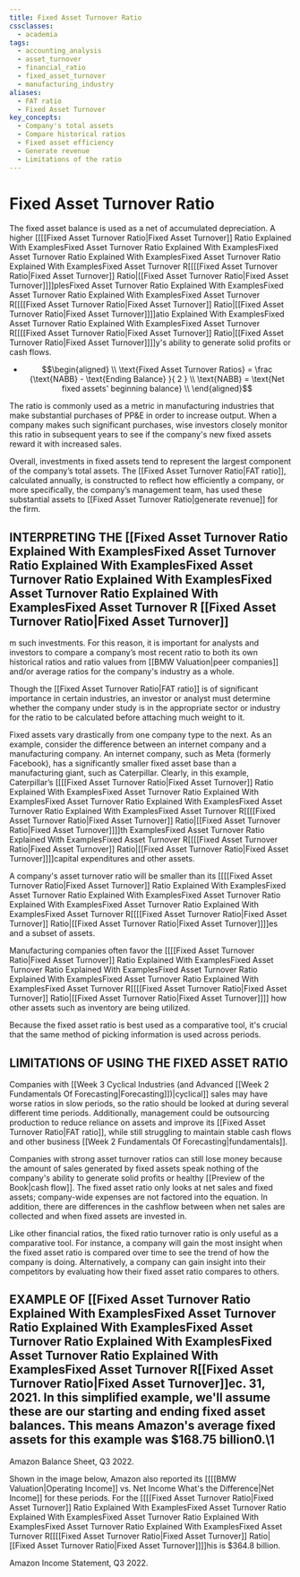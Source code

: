 ```yaml
---
title: Fixed Asset Turnover Ratio
cssclasses:
  - academia
tags:
  - accounting_analysis
  - asset_turnover
  - financial_ratio
  - fixed_asset_turnover
  - manufacturing_industry
aliases:
  - FAT ratio
  - Fixed Asset Turnover
key_concepts:
  - Company's total assets
  - Compare historical ratios
  - Fixed asset efficiency
  - Generate revenue
  - Limitations of the ratio
---
```


# Fixed Asset Turnover Ratio

The fixed asset balance is used as a net of accumulated depreciation. A higher [[[[Fixed Asset Turnover Ratio|Fixed Asset Turnover]] Ratio Explained With ExamplesFixed Asset Turnover Ratio Explained With ExamplesFixed Asset Turnover Ratio Explained With ExamplesFixed Asset Turnover Ratio Explained With ExamplesFixed Asset Turnover R[[[[Fixed Asset Turnover Ratio|Fixed Asset Turnover]] Ratio|[[Fixed Asset Turnover Ratio|Fixed Asset Turnover]]]]plesFixed Asset Turnover Ratio Explained With ExamplesFixed Asset Turnover Ratio Explained With ExamplesFixed Asset Turnover R[[[[Fixed Asset Turnover Ratio|Fixed Asset Turnover]] Ratio|[[Fixed Asset Turnover Ratio|Fixed Asset Turnover]]]]atio Explained With ExamplesFixed Asset Turnover Ratio Explained With ExamplesFixed Asset Turnover R[[[[Fixed Asset Turnover Ratio|Fixed Asset Turnover]] Ratio|[[Fixed Asset Turnover Ratio|Fixed Asset Turnover]]]]y's ability to generate solid profits or cash flows.

- $$\begin{aligned} \\ \text{Fixed Asset Turnover Ratios} = \frac {\text{NABB} - \text{Ending Balance} }{ 2 } \\ \text{NABB} = \text{Net fixed assets' beginning balance} \\ \end{aligned}$$

The ratio is commonly used as a metric in manufacturing industries that make substantial purchases of PP&E in order to increase output. When a company makes such significant purchases,  wise investors closely monitor this ratio in subsequent years to see if the company's new fixed assets reward it with increased sales.

Overall,  investments in fixed assets tend to represent the largest component of the company’s total assets. The [[Fixed Asset Turnover Ratio|FAT ratio]],  calculated annually,  is constructed to reflect how efficiently a company,  or more specifically,  the company’s management team,  has used these substantial assets to [[Fixed Asset Turnover Ratio|generate revenue]] for the firm.

## INTERPRETING THE [[Fixed Asset Turnover Ratio Explained With ExamplesFixed Asset Turnover Ratio Explained With ExamplesFixed Asset Turnover Ratio Explained With ExamplesFixed Asset Turnover Ratio Explained With ExamplesFixed Asset Turnover R [[Fixed Asset Turnover Ratio|Fixed Asset Turnover]]

m such investments. For this reason,  it is important for analysts and investors to compare a company’s most recent ratio to both its own historical ratios and ratio values from [[BMW Valuation|peer companies]] and/or average ratios for the company's industry as a whole.

Though the [[Fixed Asset Turnover Ratio|FAT ratio]] is of significant importance in certain industries,  an investor or analyst must determine whether the company under study is in the appropriate sector or industry for the ratio to be calculated before attaching much weight to it.

Fixed assets vary drastically from one company type to the next. As an example,  consider the difference between an internet company and a manufacturing company. An internet company,  such as Meta (formerly Facebook),  has a significantly smaller fixed asset base than a manufacturing giant,  such as Caterpillar. Clearly,  in this example,  Caterpillar’s [[[[Fixed Asset Turnover Ratio|Fixed Asset Turnover]] Ratio Explained With ExamplesFixed Asset Turnover Ratio Explained With ExamplesFixed Asset Turnover Ratio Explained With ExamplesFixed Asset Turnover Ratio Explained With ExamplesFixed Asset Turnover R[[[[Fixed Asset Turnover Ratio|Fixed Asset Turnover]] Ratio|[[Fixed Asset Turnover Ratio|Fixed Asset Turnover]]]]th ExamplesFixed Asset Turnover Ratio Explained With ExamplesFixed Asset Turnover R[[[[Fixed Asset Turnover Ratio|Fixed Asset Turnover]] Ratio|[[Fixed Asset Turnover Ratio|Fixed Asset Turnover]]]]capital expenditures and other assets.

A company's asset turnover ratio will be smaller than its [[[[Fixed Asset Turnover Ratio|Fixed Asset Turnover]] Ratio Explained With ExamplesFixed Asset Turnover Ratio Explained With ExamplesFixed Asset Turnover Ratio Explained With ExamplesFixed Asset Turnover Ratio Explained With ExamplesFixed Asset Turnover R[[[[Fixed Asset Turnover Ratio|Fixed Asset Turnover]] Ratio|[[Fixed Asset Turnover Ratio|Fixed Asset Turnover]]]]es and a subset of assets.

Manufacturing companies often favor the [[[[Fixed Asset Turnover Ratio|Fixed Asset Turnover]] Ratio Explained With ExamplesFixed Asset Turnover Ratio Explained With ExamplesFixed Asset Turnover Ratio Explained With ExamplesFixed Asset Turnover Ratio Explained With ExamplesFixed Asset Turnover R[[[[Fixed Asset Turnover Ratio|Fixed Asset Turnover]] Ratio|[[Fixed Asset Turnover Ratio|Fixed Asset Turnover]]]] how other assets such as inventory are being utilized.

Because the fixed asset ratio is best used as a comparative tool,  it's crucial that the same method of picking information is used across periods.

## LIMITATIONS OF USING THE FIXED ASSET RATIO

Companies with [[Week 3 Cyclical Industries (and Advanced [[Week 2 Fundamentals Of Forecasting|Forecasting]])|cyclical]] sales may have worse ratios in slow periods,  so the ratio should be looked at during several different time periods. Additionally,  management could be outsourcing production to reduce reliance on assets and improve its [[Fixed Asset Turnover Ratio|FAT ratio]],  while still struggling to maintain stable cash flows and other business [[Week 2 Fundamentals Of Forecasting|fundamentals]].

Companies with strong asset turnover ratios can still lose money because the amount of sales generated by fixed assets speak nothing of the company's ability to generate solid profits or healthy [[Preview of the Book|cash flow]]. The fixed asset ratio only looks at net sales and fixed assets; company-wide expenses are not factored into the equation. In addition,  there are differences in the cashflow between when net sales are collected and when fixed assets are invested in.

Like other financial ratios,  the fixed ratio turnover ratio is only useful as a comparative tool. For instance,  a company will gain the most insight when the fixed asset ratio is compared over time to see the trend of how the company is doing. Alternatively,  a company can gain insight into their competitors by evaluating how their fixed asset ratio compares to others.

## EXAMPLE OF [[Fixed Asset Turnover Ratio Explained With ExamplesFixed Asset Turnover Ratio Explained With ExamplesFixed Asset Turnover Ratio Explained With ExamplesFixed Asset Turnover Ratio Explained With ExamplesFixed Asset Turnover R[[Fixed Asset Turnover Ratio|Fixed Asset Turnover]]ec. 31,  2021. In this simplified example,  we'll assume these are our starting and ending fixed asset balances. This means Amazon's average fixed assets for this example was $168.75 billion0.\1

Amazon Balance Sheet,  Q3 2022.

Shown in the image below,  Amazon also reported its [[[[BMW Valuation|Operating Income]] vs. Net Income What's the Difference|Net Income]] for these periods. For the [[[[Fixed Asset Turnover Ratio|Fixed Asset Turnover]] Ratio Explained With ExamplesFixed Asset Turnover Ratio Explained With ExamplesFixed Asset Turnover Ratio Explained With ExamplesFixed Asset Turnover Ratio Explained With ExamplesFixed Asset Turnover R[[[[Fixed Asset Turnover Ratio|Fixed Asset Turnover]] Ratio|[[Fixed Asset Turnover Ratio|Fixed Asset Turnover]]]]his is $364.8 billion.

Amazon Income Statement,  Q3 2022.